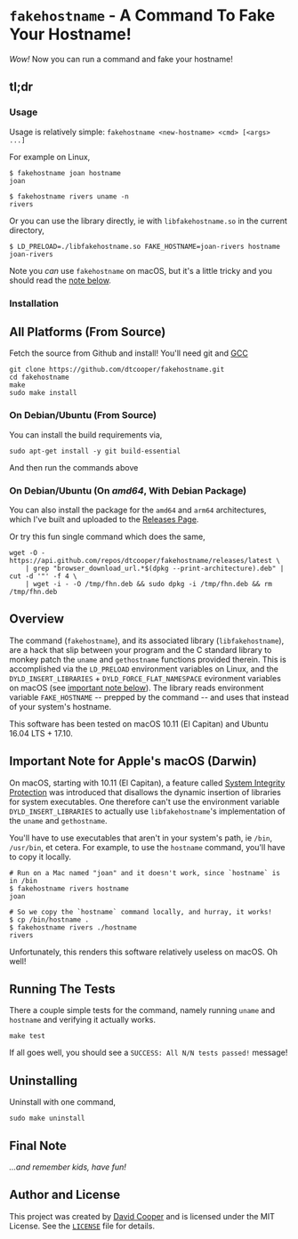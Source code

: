 # `fakehostname` - A Command To Fake Your Hostname!

_Wow!_ Now you can run a command and fake your hostname!

## tl;dr

### Usage

Usage is relatively simple: `fakehostname <new-hostname> <cmd> [<args> ...]`

For example on Linux,

```
$ fakehostname joan hostname
joan

$ fakehostname rivers uname -n
rivers
```

Or you can use the library directly, ie with `libfakehostname.so` in the current
directory,

```
$ LD_PRELOAD=./libfakehostname.so FAKE_HOSTNAME=joan-rivers hostname
joan-rivers
```

Note you _can_ use `fakehostname` on macOS, but it's a little tricky and you
should read the [note below](#important-note-for-apples-macos-darwin).

### Installation

## All Platforms (From Source)

Fetch the source from Github and install! You'll need git and
[GCC](https://gcc.gnu.org/)

```
git clone https://github.com/dtcooper/fakehostname.git
cd fakehostname
make
sudo make install
```

### On Debian/Ubuntu (From Source)

You can install the build requirements via,

```
sudo apt-get install -y git build-essential
```

And then run the commands above

### On Debian/Ubuntu (On *amd64*, With Debian Package)

You can also install the package for the `amd64` and `arm64` architectures,
which I've built and uploaded to the
[Releases Page](https://github.com/dtcooper/fakehostname/releases/latest).

Or try this fun single command which does the same,

```
wget -O - https://api.github.com/repos/dtcooper/fakehostname/releases/latest \
    | grep "browser_download_url.*$(dpkg --print-architecture).deb" | cut -d '"' -f 4 \
    | wget -i - -O /tmp/fhn.deb && sudo dpkg -i /tmp/fhn.deb && rm /tmp/fhn.deb
```

## Overview

The command (`fakehostname`), and its associated library (`libfakehostname`),
are a hack that slip between your program and the C standard library to monkey
patch the `uname` and `gethostname` functions provided therein. This is
accomplished via the `LD_PRELOAD` environment variables on Linux, and the
`DYLD_INSERT_LIBRARIES` + `DYLD_FORCE_FLAT_NAMESPACE` evironment variables on
macOS (see [important note below](#important-note-for-apples-macos-darwin)).
The library reads environment variable `FAKE_HOSTNAME` -- prepped by the command
-- and uses that instead of your system's hostname.

This software has been tested on macOS 10.11 (El Capitan) and Ubuntu 16.04 LTS
\+ 17.10.

## Important Note for Apple's macOS (Darwin)

On macOS, starting with 10.11 (El Capitan), a feature called [System Integrity
Protection](https://en.wikipedia.org/wiki/System_Integrity_Protection) was
introduced that disallows the dynamic insertion of libraries for system
executables. One therefore can't use the environment variable
`DYLD_INSERT_LIBRARIES` to actually use `libfakehostname`'s implementation of
the `uname` and `gethostname`.

You'll have to use executables that aren't in your system's path, ie `/bin`,
`/usr/bin`, et cetera. For example, to use the `hostname` command, you'll have
to copy it locally.

```
# Run on a Mac named "joan" and it doesn't work, since `hostname` is in /bin
$ fakehostname rivers hostname
joan

# So we copy the `hostname` command locally, and hurray, it works!
$ cp /bin/hostname .
$ fakehostname rivers ./hostname
rivers
```

Unfortunately, this renders this software relatively useless on macOS. Oh well!

## Running The Tests

There a couple simple tests for the command, namely running `uname` and
`hostname` and verifying it actually works.

```
make test
```

If all goes well, you should see a `SUCCESS: All N/N tests passed!` message!

## Uninstalling

Uninstall with one command,

```
sudo make uninstall
```

## Final Note

_...and remember kids, have fun!_

## Author and License

This project was created by [David Cooper](http://dtcooper.com/) and is licensed
under the MIT License. See the
[`LICENSE`](https://github.com/dtcooper/fakehostname/blob/master/LICENSE) file
for details.
